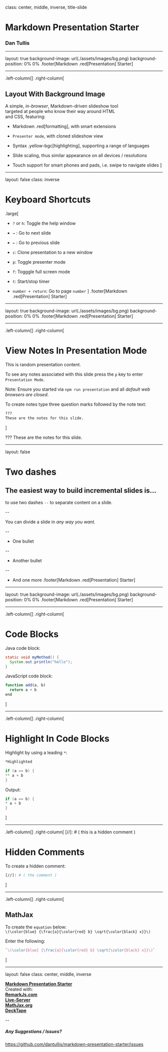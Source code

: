 class: center, middle, inverse, title-slide

# Markdown Presentation Starter
### Dan Tullis

---
layout: true
background-image: url(./assets/images/bg.png)
background-position: 0% 0%
.footer[Markdown .red[Presentation] Starter]

---
.left-column[]
.right-column[
## Layout With Background Image
A simple, _in-browser_, Markdown-driven slideshow tool  
targeted at people who know their way around HTML  
and CSS, featuring:

- Markdown .red[formatting], with smart extensions

- `Presenter mode`, with cloned slideshow view

- Syntax .yellow-bgc[highlighting], supporting a range of languages

- Slide scaling, thus similar appearance on all devices / resolutions

- Touch support for smart phones and pads, i.e. swipe to navigate slides
]

---
layout: false
class: inverse

# Keyboard Shortcuts
.large[
- `?` or `h`: Toggle the help window

- `→` : Go to next slide

- `←` : Go to previous slide

- `c`: Clone presentation to a new window

- `p`: Toggle presenter mode

- `f`: Togggle full screen mode

- `t`: Start/stop timer

- `number + return`: Go to page `number`
]
.footer[Markdown .red[Presentation] Starter]

---
layout: true
background-image: url(./assets/images/bg.png)
background-position: 0% 0%
.footer[Markdown .red[Presentation] Starter]

---
.left-column[]
.right-column[
# View Notes In Presentation Mode
This is random presentation content.  

To see any notes associated with this slide press the `p` key to enter `Presentation Mode`.  

Note: Ensure you started via `npm run presentation` and all _default web browsers are closed_.  

To create notes type three question marks followed by the note text:
```markdown
???
These are the notes for this slide.
```
]

???
These are the notes for this slide.

---
layout: false

# Two dashes

The easiest way to build incremental slides is...  
--
   

 to use two dashes `--` to separate content on a slide.

--

You can divide a slide in _any way you want_.

--

- One bullet

--

- Another bullet

--

- And one more
.footer[Markdown .red[Presentation] Starter]

---
layout: true
background-image: url(./assets/images/bg.png)
background-position: 0% 0%
.footer[Markdown .red[Presentation] Starter]

---
.left-column[]
.right-column[
# Code Blocks

Java code block:
```java
static void myMethod() {
  System.out.println("hello");
}
```

JavaScript code block:
```javascript
function add(a, b)
  return a + b
end
```
]

---
.left-column[]
.right-column[
# Highlight In Code Blocks

Highlight by using a leading `*`:

```markdown
*Highlighted
```

```c
if (a == b) {
** a + b
}
```

Output:
```c
if (a == b) {
* a + b
}
```
]

---
.left-column[]
.right-column[
[//]: # ( this is a hidden comment )  
# Hidden Comments  

To create a hidden comment:
```sh
[//]: # ( the comment )
```
]

---
.left-column[]
.right-column[
## MathJax
To create the `equation` below:  
`\(\color{blue} {\frac{a}{\color{red} b} \sqrt{\color{black} x}}\)`

Enter the following:
```latex
`\(\color{blue} {\frac{a}{\color{red} b} \sqrt{\color{black} x}}\)`
```
]

---
layout: false
class: center, middle, inverse

**[Markdown Presentation Starter](https://github.com/dantullis/markdown-presentation-starter)**  
Created with:  
**[RemarkJs.com](https://www.remarkjs.com)**  
**[Live-Server](https://github.com/tapio/live-server)**  
**[MathJax.org](https://www.mathjax.org/)**  
**[DeckTape](https://github.com/astefanutti/decktape)**

--
##### Any Suggestions / Issues?
https://github.com/dantullis/markdown-presentation-starter/issues